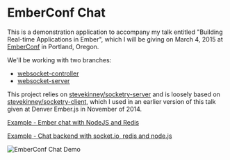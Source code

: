 # EmberConf Chat

This is a demonstration application to accompany my talk entitled "Building Real-time Applications in Ember", which I will be giving on March 4, 2015 at [EmberConf][] in Portland, Oregon.

We'll be working with two branches:

* [websocket-controller](https://github.com/stevekinney/emberconf-chat/tree/websocket-controller)
* [websocket-server](https://github.com/stevekinney/emberconf-chat/tree/websocket-service)

[EmberConf]: http://emberconf.com/ "EmberConf 2015"

This project relies on [stevekinney/socketry-server][server] and is loosely based on [stevekinney/socketry-client][client], which I used in an earlier version of this talk given at Denver Ember.js in November of 2014.

[server]: https://github.com/stevekinney/socketry-server
[client]: https://github.com/stevekinney/socketry-client
[denver]: http://www.meetup.com/Ember-js-Denver/events/215907412/

[Example - Ember chat with NodeJS and Redis](https://github.com/beydogan/ember-chat.git)

[Example - Chat backend with socket.io, redis and node.js](https://github.com/beydogan/simple-chat.git)

![EmberConf Chat Demo](https://cloud.githubusercontent.com/assets/251000/6340926/c849a4e4-bb81-11e4-9dea-67ff26484c47.gif)
